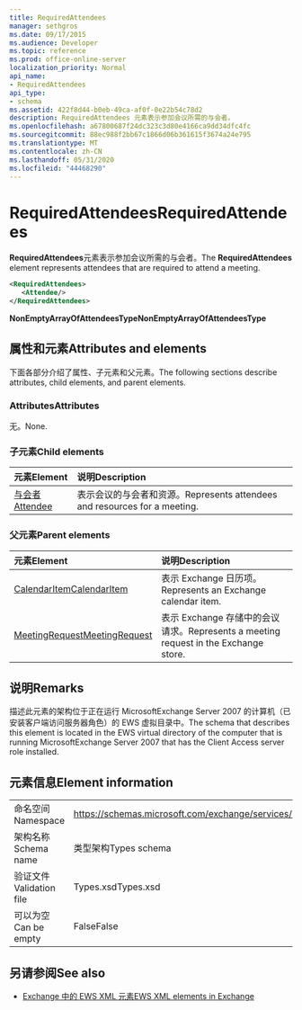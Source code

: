 ```yaml
---
title: RequiredAttendees
manager: sethgros
ms.date: 09/17/2015
ms.audience: Developer
ms.topic: reference
ms.prod: office-online-server
localization_priority: Normal
api_name:
- RequiredAttendees
api_type:
- schema
ms.assetid: 422f8d44-b0eb-49ca-af0f-0e22b54c78d2
description: RequiredAttendees 元素表示参加会议所需的与会者。
ms.openlocfilehash: a67800687f24dc323c3d80e4166ca9dd34dfc4fc
ms.sourcegitcommit: 88ec988f2bb67c1866d06b361615f3674a24e795
ms.translationtype: MT
ms.contentlocale: zh-CN
ms.lasthandoff: 05/31/2020
ms.locfileid: "44468290"
---
```

# <a name="requiredattendees"></a><span data-ttu-id="906cc-103">RequiredAttendees</span><span class="sxs-lookup"><span data-stu-id="906cc-103">RequiredAttendees</span></span>

<span data-ttu-id="906cc-104">**RequiredAttendees**元素表示参加会议所需的与会者。</span><span class="sxs-lookup"><span data-stu-id="906cc-104">The **RequiredAttendees** element represents attendees that are required to attend a meeting.</span></span> 
  
```xml
<RequiredAttendees>
   <Attendee/>
</RequiredAttendees>
```

 <span data-ttu-id="906cc-105">**NonEmptyArrayOfAttendeesType**</span><span class="sxs-lookup"><span data-stu-id="906cc-105">**NonEmptyArrayOfAttendeesType**</span></span>
## <a name="attributes-and-elements"></a><span data-ttu-id="906cc-106">属性和元素</span><span class="sxs-lookup"><span data-stu-id="906cc-106">Attributes and elements</span></span>

<span data-ttu-id="906cc-107">下面各部分介绍了属性、子元素和父元素。</span><span class="sxs-lookup"><span data-stu-id="906cc-107">The following sections describe attributes, child elements, and parent elements.</span></span>
  
### <a name="attributes"></a><span data-ttu-id="906cc-108">Attributes</span><span class="sxs-lookup"><span data-stu-id="906cc-108">Attributes</span></span>

<span data-ttu-id="906cc-109">无。</span><span class="sxs-lookup"><span data-stu-id="906cc-109">None.</span></span>
  
### <a name="child-elements"></a><span data-ttu-id="906cc-110">子元素</span><span class="sxs-lookup"><span data-stu-id="906cc-110">Child elements</span></span>

|<span data-ttu-id="906cc-111">**元素**</span><span class="sxs-lookup"><span data-stu-id="906cc-111">**Element**</span></span>|<span data-ttu-id="906cc-112">**说明**</span><span class="sxs-lookup"><span data-stu-id="906cc-112">**Description**</span></span>|
|:-----|:-----|
|[<span data-ttu-id="906cc-113">与会者</span><span class="sxs-lookup"><span data-stu-id="906cc-113">Attendee</span></span>](attendee.md) <br/> |<span data-ttu-id="906cc-114">表示会议的与会者和资源。</span><span class="sxs-lookup"><span data-stu-id="906cc-114">Represents attendees and resources for a meeting.</span></span>  <br/> |
   
### <a name="parent-elements"></a><span data-ttu-id="906cc-115">父元素</span><span class="sxs-lookup"><span data-stu-id="906cc-115">Parent elements</span></span>

|<span data-ttu-id="906cc-116">**元素**</span><span class="sxs-lookup"><span data-stu-id="906cc-116">**Element**</span></span>|<span data-ttu-id="906cc-117">**说明**</span><span class="sxs-lookup"><span data-stu-id="906cc-117">**Description**</span></span>|
|:-----|:-----|
|[<span data-ttu-id="906cc-118">CalendarItem</span><span class="sxs-lookup"><span data-stu-id="906cc-118">CalendarItem</span></span>](calendaritem.md) <br/> |<span data-ttu-id="906cc-119">表示 Exchange 日历项。</span><span class="sxs-lookup"><span data-stu-id="906cc-119">Represents an Exchange calendar item.</span></span>  <br/> |
|[<span data-ttu-id="906cc-120">MeetingRequest</span><span class="sxs-lookup"><span data-stu-id="906cc-120">MeetingRequest</span></span>](meetingrequest.md) <br/> |<span data-ttu-id="906cc-121">表示 Exchange 存储中的会议请求。</span><span class="sxs-lookup"><span data-stu-id="906cc-121">Represents a meeting request in the Exchange store.</span></span>  <br/> |
   
## <a name="remarks"></a><span data-ttu-id="906cc-122">说明</span><span class="sxs-lookup"><span data-stu-id="906cc-122">Remarks</span></span>

<span data-ttu-id="906cc-123">描述此元素的架构位于正在运行 MicrosoftExchange Server 2007 的计算机（已安装客户端访问服务器角色）的 EWS 虚拟目录中。</span><span class="sxs-lookup"><span data-stu-id="906cc-123">The schema that describes this element is located in the EWS virtual directory of the computer that is running MicrosoftExchange Server 2007 that has the Client Access server role installed.</span></span>
  
## <a name="element-information"></a><span data-ttu-id="906cc-124">元素信息</span><span class="sxs-lookup"><span data-stu-id="906cc-124">Element information</span></span>

|||
|:-----|:-----|
|<span data-ttu-id="906cc-125">命名空间</span><span class="sxs-lookup"><span data-stu-id="906cc-125">Namespace</span></span>  <br/> |https://schemas.microsoft.com/exchange/services/2006/types  <br/> |
|<span data-ttu-id="906cc-126">架构名称</span><span class="sxs-lookup"><span data-stu-id="906cc-126">Schema name</span></span>  <br/> |<span data-ttu-id="906cc-127">类型架构</span><span class="sxs-lookup"><span data-stu-id="906cc-127">Types schema</span></span>  <br/> |
|<span data-ttu-id="906cc-128">验证文件</span><span class="sxs-lookup"><span data-stu-id="906cc-128">Validation file</span></span>  <br/> |<span data-ttu-id="906cc-129">Types.xsd</span><span class="sxs-lookup"><span data-stu-id="906cc-129">Types.xsd</span></span>  <br/> |
|<span data-ttu-id="906cc-130">可以为空</span><span class="sxs-lookup"><span data-stu-id="906cc-130">Can be empty</span></span>  <br/> |<span data-ttu-id="906cc-131">False</span><span class="sxs-lookup"><span data-stu-id="906cc-131">False</span></span>  <br/> |
   
## <a name="see-also"></a><span data-ttu-id="906cc-132">另请参阅</span><span class="sxs-lookup"><span data-stu-id="906cc-132">See also</span></span>



- [<span data-ttu-id="906cc-133">Exchange 中的 EWS XML 元素</span><span class="sxs-lookup"><span data-stu-id="906cc-133">EWS XML elements in Exchange</span></span>](ews-xml-elements-in-exchange.md)

